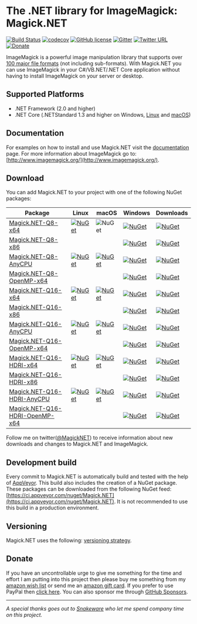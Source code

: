 # The .NET library for ImageMagick: Magick.NET

[![Build Status](https://github.com/dlemstra/Magick.NET/workflows/master/badge.svg)](https://github.com/dlemstra/Magick.NET/actions)
[![codecov](https://codecov.io/gh/dlemstra/Magick.NET/branch/master/graph/badge.svg)](https://codecov.io/gh/dlemstra/Magick.NET)
[![GitHub license](https://img.shields.io/badge/license-Apache%202-green.svg)](https://raw.githubusercontent.com/dlemstra/Magick.NET/master/License.txt)
[![Gitter](https://badges.gitter.im/Join%20Chat.svg)](https://gitter.im/Magick-NET/Lobby?utm_source=badge&utm_medium=badge&utm_campaign=pr-badge&utm_content=badge)
[![Twitter URL](https://img.shields.io/badge/twitter-follow-1da1f2.svg)](https://twitter.com/MagickNET)
[![Donate](https://img.shields.io/badge/%24-donate-ff00ff.svg)](https://github.com/sponsors/dlemstra)

ImageMagick is a powerful image manipulation library that supports over [100 major file formats](https://www.imagemagick.org/script/formats.php) (not including sub-formats).
With Magick.NET you can use ImageMagick in your C#/VB.NET/.NET Core application without having to install ImageMagick on your server or desktop.

## Supported Platforms

- .NET Framework (2.0 and higher)
- .NET Core (.NETStandard 1.3 and higher on Windows, [Linux](docs/CrossPlatform.md) and [macOS](docs/CrossPlatform.md))

## Documentation

For examples on how to install and use Magick.NET visit the [documentation](docs/Readme.md) page.
For more information about ImageMagick go to: [http://www.imagemagick.org/](http://www.imagemagick.org/).

## Download

You can add Magick.NET to your project with one of the following NuGet packages:

| Package | Linux | macOS | Windows | Downloads
|-|-|-|-|-|
| [Magick.NET-Q8-x64](https://www.nuget.org/packages/Magick.NET-Q8-x64/) | [![NuGet](https://img.shields.io/nuget/v/Magick.NET-Q8-x64.svg)](https://www.nuget.org/packages/Magick.NET-Q8-x64/) | ![NuGet](https://img.shields.io/nuget/v/Magick.NET-Q8-x64.svg) | [![NuGet](https://img.shields.io/nuget/v/Magick.NET-Q8-x64.svg)](https://www.nuget.org/packages/Magick.NET-Q8-x64/) | [![NuGet](https://img.shields.io/nuget/dt/Magick.NET-Q8-x64.svg)](https://www.nuget.org/packages/Magick.NET-Q8-x64/)
| [Magick.NET-Q8-x86](https://www.nuget.org/packages/Magick.NET-Q8-x86/) | | | [![NuGet](https://img.shields.io/nuget/v/Magick.NET-Q8-x86.svg)](https://www.nuget.org/packages/Magick.NET-Q8-x86/) | [![NuGet](https://img.shields.io/nuget/dt/Magick.NET-Q8-x86.svg)](https://www.nuget.org/packages/Magick.NET-Q8-x86/)
| [Magick.NET-Q8-AnyCPU](https://www.nuget.org/packages/Magick.NET-Q8-AnyCPU/) | [![NuGet](https://img.shields.io/nuget/v/Magick.NET-Q8-AnyCPU.svg)](https://www.nuget.org/packages/Magick.NET-Q8-AnyCPU/) | [![NuGet](https://img.shields.io/nuget/v/Magick.NET-Q8-AnyCPU.svg)](https://www.nuget.org/packages/Magick.NET-Q8-AnyCPU/) | [![NuGet](https://img.shields.io/nuget/v/Magick.NET-Q8-AnyCPU.svg)](https://www.nuget.org/packages/Magick.NET-Q8-AnyCPU/) | [![NuGet](https://img.shields.io/nuget/dt/Magick.NET-Q8-AnyCPU.svg)](https://www.nuget.org/packages/Magick.NET-Q8-AnyCPU/)
| [Magick.NET-Q8-OpenMP-x64](https://www.nuget.org/packages/Magick.NET-Q8-OpenMP-x64/) | | | [![NuGet](https://img.shields.io/nuget/v/Magick.NET-Q8-OpenMP-x64.svg)](https://www.nuget.org/packages/Magick.NET-Q8-OpenMP-x64/) | [![NuGet](https://img.shields.io/nuget/dt/Magick.NET-Q8-OpenMP-x64.svg)](https://www.nuget.org/packages/Magick.NET-Q8-OpenMP-x64/)
| [Magick.NET-Q16-x64](https://www.nuget.org/packages/Magick.NET-Q16-x64/) | [![NuGet](https://img.shields.io/nuget/v/Magick.NET-Q16-x64.svg)](https://www.nuget.org/packages/Magick.NET-Q16-x64/) | [![NuGet](https://img.shields.io/nuget/v/Magick.NET-Q16-x64.svg)](https://www.nuget.org/packages/Magick.NET-Q16-x64/) | [![NuGet](https://img.shields.io/nuget/v/Magick.NET-Q16-x64.svg)](https://www.nuget.org/packages/Magick.NET-Q16-x64/) | [![NuGet](https://img.shields.io/nuget/dt/Magick.NET-Q16-x64.svg)](https://www.nuget.org/packages/Magick.NET-Q16-x64/)
| [Magick.NET-Q16-x86](https://www.nuget.org/packages/Magick.NET-Q16-x86/) | | | [![NuGet](https://img.shields.io/nuget/v/Magick.NET-Q16-x86.svg)](https://www.nuget.org/packages/Magick.NET-Q16-x86/) | [![NuGet](https://img.shields.io/nuget/dt/Magick.NET-Q16-x86.svg)](https://www.nuget.org/packages/Magick.NET-Q16-x86/)
| [Magick.NET-Q16-AnyCPU](https://www.nuget.org/packages/Magick.NET-Q16-AnyCPU/) | [![NuGet](https://img.shields.io/nuget/v/Magick.NET-Q16-AnyCPU.svg)](https://www.nuget.org/packages/Magick.NET-Q16-AnyCPU/) | [![NuGet](https://img.shields.io/nuget/v/Magick.NET-Q16-AnyCPU.svg)](https://www.nuget.org/packages/Magick.NET-Q16-AnyCPU/) | [![NuGet](https://img.shields.io/nuget/v/Magick.NET-Q16-AnyCPU.svg)](https://www.nuget.org/packages/Magick.NET-Q16-AnyCPU/) | [![NuGet](https://img.shields.io/nuget/dt/Magick.NET-Q16-AnyCPU.svg)](https://www.nuget.org/packages/Magick.NET-Q16-AnyCPU/)
| [Magick.NET-Q16-OpenMP-x64](https://www.nuget.org/packages/Magick.NET-Q16-OpenMP-x64/) | | | [![NuGet](https://img.shields.io/nuget/v/Magick.NET-Q16-OpenMP-x64.svg)](https://www.nuget.org/packages/Magick.NET-Q16-OpenMP-x64/) | [![NuGet](https://img.shields.io/nuget/dt/Magick.NET-Q16-OpenMP-x64.svg)](https://www.nuget.org/packages/Magick.NET-Q16-OpenMP-x64/)
| [Magick.NET-Q16-HDRI-x64](https://www.nuget.org/packages/Magick.NET-Q16-HDRI-x64/) | [![NuGet](https://img.shields.io/nuget/v/Magick.NET-Q16-HDRI-x64.svg)](https://www.nuget.org/packages/Magick.NET-Q16-HDRI-x64/) | [![NuGet](https://img.shields.io/nuget/v/Magick.NET-Q16-HDRI-x64.svg)](https://www.nuget.org/packages/Magick.NET-Q16-HDRI-x64/) | [![NuGet](https://img.shields.io/nuget/v/Magick.NET-Q16-HDRI-x64.svg)](https://www.nuget.org/packages/Magick.NET-Q16-HDRI-x64/) | [![NuGet](https://img.shields.io/nuget/dt/Magick.NET-Q16-HDRI-x64.svg)](https://www.nuget.org/packages/Magick.NET-Q16-HDRI-x64/)
| [Magick.NET-Q16-HDRI-x86](https://www.nuget.org/packages/Magick.NET-Q16-HDRI-x86/) | | | [![NuGet](https://img.shields.io/nuget/v/Magick.NET-Q16-HDRI-x86.svg)](https://www.nuget.org/packages/Magick.NET-Q16-HDRI-x86/) | [![NuGet](https://img.shields.io/nuget/dt/Magick.NET-Q16-HDRI-x86.svg)](https://www.nuget.org/packages/Magick.NET-Q16-HDRI-x86/)
| [Magick.NET-Q16-HDRI-AnyCPU](https://www.nuget.org/packages/Magick.NET-Q16-HDRI-AnyCPU/) | [![NuGet](https://img.shields.io/nuget/v/Magick.NET-Q16-HDRI-AnyCPU.svg)](https://www.nuget.org/packages/Magick.NET-Q16-HDRI-AnyCPU/) | [![NuGet](https://img.shields.io/nuget/v/Magick.NET-Q16-HDRI-AnyCPU.svg)](https://www.nuget.org/packages/Magick.NET-Q16-HDRI-AnyCPU/) | [![NuGet](https://img.shields.io/nuget/v/Magick.NET-Q16-HDRI-AnyCPU.svg)](https://www.nuget.org/packages/Magick.NET-Q16-HDRI-AnyCPU/) | [![NuGet](https://img.shields.io/nuget/dt/Magick.NET-Q16-HDRI-AnyCPU.svg)](https://www.nuget.org/packages/Magick.NET-Q16-HDRI-AnyCPU/)
| [Magick.NET-Q16-HDRI-OpenMP-x64](https://www.nuget.org/packages/Magick.NET-Q16-HDRI-OpenMP-x64/) | | | [![NuGet](https://img.shields.io/nuget/v/Magick.NET-Q16-HDRI-OpenMP-x64.svg)](https://www.nuget.org/packages/Magick.NET-Q16-HDRI-OpenMP-x64/) | [![NuGet](https://img.shields.io/nuget/dt/Magick.NET-Q16-HDRI-OpenMP-x64.svg)](https://www.nuget.org/packages/Magick.NET-Q16-HDRI-OpenMP-x64/)


Follow me on twitter([@MagickNET](https://twitter.com/MagickNET)) to receive information about new downloads and changes to Magick.NET and ImageMagick.

## Development build

Every commit to Magick.NET is automatically build and tested with the help of [AppVeyor](http://www.appveyor.com). This build also includes the creation of a NuGet package.
These packages can be downloaded from the following NuGet feed: [https://ci.appveyor.com/nuget/Magick.NET](https://ci.appveyor.com/nuget/Magick.NET). It is not recommended to use
this build in a production environment.

## Versioning

Magick.NET uses the following: [versioning strategy](docs/Versioning.md).

## Donate

If you have an uncontrollable urge to give me something for the time and effort I am putting into this project then please buy me something from my
[amazon wish list](http://www.amazon.de/registry/wishlist/2XFZAC3J04WAY) or send me an [amazon gift card](https://www.amazon.de/Amazon-Gutschein-per-E-Mail-Amazon/dp/B0054PDOV8).
If you prefer to use PayPal then [click here](https://www.paypal.me/DirkLemstra). You can also sponsor me through [GitHub Sponsors](https://github.com/sponsors/dlemstra).

----
_A special thanks goes out to [Snakeware](https://www.snakeware.nl) who let me spend company time on this project._
